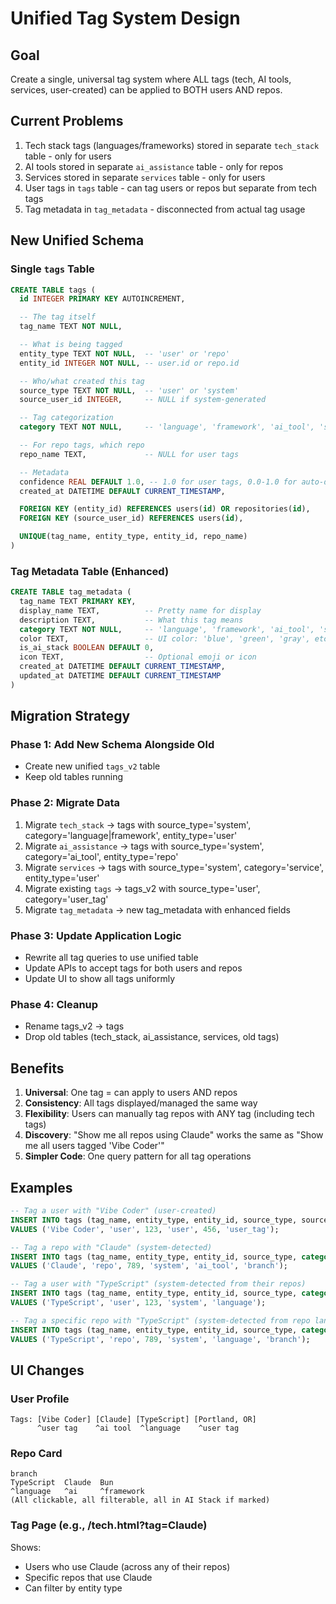 # Unified Tag System Design

## Goal
Create a single, universal tag system where ALL tags (tech, AI tools, services, user-created) can be applied to BOTH users AND repos.

## Current Problems
1. Tech stack tags (languages/frameworks) stored in separate `tech_stack` table - only for users
2. AI tools stored in separate `ai_assistance` table - only for repos
3. Services stored in separate `services` table - only for users
4. User tags in `tags` table - can tag users or repos but separate from tech tags
5. Tag metadata in `tag_metadata` - disconnected from actual tag usage

## New Unified Schema

### Single `tags` Table
```sql
CREATE TABLE tags (
  id INTEGER PRIMARY KEY AUTOINCREMENT,

  -- The tag itself
  tag_name TEXT NOT NULL,

  -- What is being tagged
  entity_type TEXT NOT NULL,  -- 'user' or 'repo'
  entity_id INTEGER NOT NULL, -- user.id or repo.id

  -- Who/what created this tag
  source_type TEXT NOT NULL,  -- 'user' or 'system'
  source_user_id INTEGER,     -- NULL if system-generated

  -- Tag categorization
  category TEXT NOT NULL,     -- 'language', 'framework', 'ai_tool', 'service', 'user_tag'

  -- For repo tags, which repo
  repo_name TEXT,             -- NULL for user tags

  -- Metadata
  confidence REAL DEFAULT 1.0, -- 1.0 for user tags, 0.0-1.0 for auto-detected
  created_at DATETIME DEFAULT CURRENT_TIMESTAMP,

  FOREIGN KEY (entity_id) REFERENCES users(id) OR repositories(id),
  FOREIGN KEY (source_user_id) REFERENCES users(id),

  UNIQUE(tag_name, entity_type, entity_id, repo_name)
)
```

### Tag Metadata Table (Enhanced)
```sql
CREATE TABLE tag_metadata (
  tag_name TEXT PRIMARY KEY,
  display_name TEXT,          -- Pretty name for display
  description TEXT,           -- What this tag means
  category TEXT NOT NULL,     -- 'language', 'framework', 'ai_tool', 'service', 'user_tag'
  color TEXT,                 -- UI color: 'blue', 'green', 'gray', etc.
  is_ai_stack BOOLEAN DEFAULT 0,
  icon TEXT,                  -- Optional emoji or icon
  created_at DATETIME DEFAULT CURRENT_TIMESTAMP,
  updated_at DATETIME DEFAULT CURRENT_TIMESTAMP
)
```

## Migration Strategy

### Phase 1: Add New Schema Alongside Old
- Create new unified `tags_v2` table
- Keep old tables running

### Phase 2: Migrate Data
1. Migrate `tech_stack` → tags with source_type='system', category='language|framework', entity_type='user'
2. Migrate `ai_assistance` → tags with source_type='system', category='ai_tool', entity_type='repo'
3. Migrate `services` → tags with source_type='system', category='service', entity_type='user'
4. Migrate existing `tags` → tags_v2 with source_type='user', category='user_tag'
5. Migrate `tag_metadata` → new tag_metadata with enhanced fields

### Phase 3: Update Application Logic
- Rewrite all tag queries to use unified table
- Update APIs to accept tags for both users and repos
- Update UI to show all tags uniformly

### Phase 4: Cleanup
- Rename tags_v2 → tags
- Drop old tables (tech_stack, ai_assistance, services, old tags)

## Benefits

1. **Universal**: One tag = can apply to users AND repos
2. **Consistency**: All tags displayed/managed the same way
3. **Flexibility**: Users can manually tag repos with ANY tag (including tech tags)
4. **Discovery**: "Show me all repos using Claude" works the same as "Show me all users tagged 'Vibe Coder'"
5. **Simpler Code**: One query pattern for all tag operations

## Examples

```sql
-- Tag a user with "Vibe Coder" (user-created)
INSERT INTO tags (tag_name, entity_type, entity_id, source_type, source_user_id, category)
VALUES ('Vibe Coder', 'user', 123, 'user', 456, 'user_tag');

-- Tag a repo with "Claude" (system-detected)
INSERT INTO tags (tag_name, entity_type, entity_id, source_type, category, repo_name)
VALUES ('Claude', 'repo', 789, 'system', 'ai_tool', 'branch');

-- Tag a user with "TypeScript" (system-detected from their repos)
INSERT INTO tags (tag_name, entity_type, entity_id, source_type, category)
VALUES ('TypeScript', 'user', 123, 'system', 'language');

-- Tag a specific repo with "TypeScript" (system-detected from repo language)
INSERT INTO tags (tag_name, entity_type, entity_id, source_type, category, repo_name)
VALUES ('TypeScript', 'repo', 789, 'system', 'language', 'branch');
```

## UI Changes

### User Profile
```
Tags: [Vibe Coder] [Claude] [TypeScript] [Portland, OR]
      ^user tag    ^ai tool  ^language    ^user tag
```

### Repo Card
```
branch
TypeScript  Claude  Bun
^language   ^ai     ^framework
(All clickable, all filterable, all in AI Stack if marked)
```

### Tag Page (e.g., /tech.html?tag=Claude)
Shows:
- Users who use Claude (across any of their repos)
- Specific repos that use Claude
- Can filter by entity type
